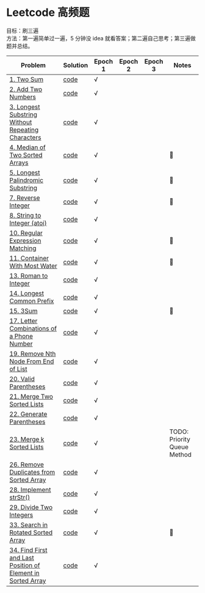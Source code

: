 # Leetcode 高频题

目标：刷三遍  
方法：第一遍简单过一遍，5 分钟没 idea 就看答案；第二遍自己思考；第三遍做题并总结。

| Problem                                                                                                                            | Solution                            | Epoch 1 | Epoch 2 | Epoch 3 | Notes |
| ---------------------------------------------------------------------------------------------------------------------------------- | ----------------------------------- | ------- | ------- | ------- | ----- |
| [1. Two Sum](https://leetcode.com/problems/two-sum/)                                                                               | [code](twoSum.py)                   | √       |
| [2. Add Two Numbers](https://leetcode.com/problems/add-two-numbers/)                                                               | [code](addTwoNumbers.py)            | √       |
| [3. Longest Substring Without Repeating Characters](https://leetcode.com/problems/longest-substring-without-repeating-characters/) | [code](lengthOfLongestSubstring.py) | √       |
| [4. Median of Two Sorted Arrays](https://leetcode.com/problems/median-of-two-sorted-arrays/)                                       | [code](findMedianSortedArrays.py)   | √       |         |         | 🌟    |
| [5. Longest Palindromic Substring](https://leetcode.com/problems/longest-palindromic-substring/)                                   | [code](longestPalindrome.py)        | √       |         |         | 🌟    |
| [7. Reverse Integer](https://leetcode.com/problems/reverse-integer/)                                                               | [code](reverse.py)                  | √       |         |         | 🌟    |
| [8. String to Integer (atoi)](https://leetcode.com/problems/string-to-integer-atoi/)                                               | [code](myAtoi.py)                   | √       |
| [10. Regular Expression Matching](https://leetcode.com/problems/regular-expression-matching/)                                      | [code](isMatch.py)                  | √       |         |         | 🌟    |
| [11. Container With Most Water](https://leetcode.com/problems/container-with-most-water/)                                          | [code](maxArea.py)                  | √       |         |         | 🌟    |
| [13. Roman to Integer](https://leetcode.com/problems/roman-to-integer/)                                                            | [code](romanToInt.py)               | √       |         |         |       |
| [14. Longest Common Prefix](https://leetcode.com/problems/longest-common-prefix/)                                                  | [code](longestCommonPrefix.py)      | √       |         |         |       |
| [15. 3Sum](https://leetcode.com/problems/3sum/)                                                                                    | [code](threeSum.py)                 | √       |         |         | 🌟    |
| [17. Letter Combinations of a Phone Number](https://leetcode.com/problems/letter-combinations-of-a-phone-number/) | [code](letterCombinations.py) | √       |         |         |     |
| [19. Remove Nth Node From End of List](https://leetcode.com/problems/remove-nth-node-from-end-of-list/) | [code](removeNthFromEnd.py) | √       |         |         |     |
| [20. Valid Parentheses](https://leetcode.com/problems/valid-parentheses/) | [code](isValid.py) | √       |         |         |     |
| [21. Merge Two Sorted Lists](https://leetcode.com/problems/merge-two-sorted-lists/) | [code](mergeTwoLists.py) | √       |         |         |     |
| [22. Generate Parentheses](https://leetcode.com/problems/generate-parentheses/) | [code](generateParenthesis.py) | √       |         |         |     |
| [23. Merge k Sorted Lists](https://leetcode.com/problems/merge-k-sorted-lists/) | [code](mergeKLists.py) | √       |         |         |  TODO: Priority Queue Method   |
| [26. Remove Duplicates from Sorted Array](https://leetcode.com/problems/remove-duplicates-from-sorted-array/)| [code](removeDuplicates.py)| √       |         |         |     |
| [28. Implement strStr()](https://leetcode.com/problems/implement-strstr/)| [code](strStr.py) | √       |         |         |     |
| [29. Divide Two Integers](https://leetcode.com/problems/divide-two-integers/) | [code](divide.py)  | √       |         |         |     |
| [33. Search in Rotated Sorted Array](https://leetcode.com/problems/search-in-rotated-sorted-array/submissions/)| [code](search.py) | √       |         |         | 🌟    |
| [34. Find First and Last Position of Element in Sorted Array](https://leetcode.com/problems/find-first-and-last-position-of-element-in-sorted-array/)| [code](searchRange.py) |√       |         |         | |